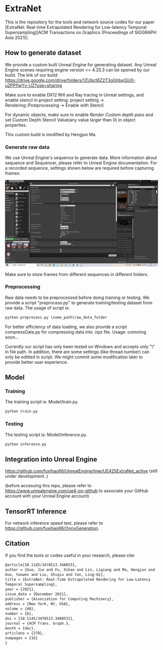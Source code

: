 # ExtraNet
This is the repository for the tools and network source codes for our paper [ExtraNet: Real-time Extrapolated Rendering for Low-latency Temporal Supersampling][ACM Transactions on Graphics (Proceedings of SIGGRAPH Asia 2021)].

## How to generate dataset
We provide a custom built Unreal Engine for generating dataset. Any Unreal Engine scenes requiring engine version <= 4.25.3 can be opened by our build.
The link of our build: https://drive.google.com/drive/folders/1ZUbct6Z2T3gGhbxjQU0-u2PPflwYv-UZ?usp=sharing

Make sure to enable DX12 RHI and Ray tracing in Unreal settings, and enable stencil in project setting: project setting -> Rendering::Postprocessing -> Enable with Stencil. 

For dynamic objects, make sure to enable *Render Custom depth pass* and set Custom Depth Stencil Value(any value larger than 0) in object properties.

This custom build is modified by Hengjun Ma.
### Generate raw data
We use Unreal Engine's sequence to generate data. More information about sequence and Sequencer, please refer to Unreal Engine documentation.
For a recorded sequence, settings shown below are required before capturing frames:

![ue](ue.png)


Make sure to store frames from different sequences in different folders.  

### Preprocessing
Raw data needs to be preprocessed before doing training or testing. We provide a script "preprocess.py" to generate training/testing dataset from raw data.
The usage of script is:
```python
python preprocess.py \some_path\raw_data_folder
```
For better efficiency of data loading, we also provide a script compressData.py for compressing data into .npz file. 
Usage: comming soon...


Currently our script has only been tested on Windows and accepts only "\\" in file path. In addition, there are some settings (like thread number) can only be editted in script. We might commit some modification later to provide better user experience.

## Model
### Training
The training script is: Model/train.py.
```python
python train.py
```
### Testing
The testing script is: Model/inference.py.
```python
python inference.py
```
## Integration into Unreal Engine
https://github.com/fuxihao66/UnrealEngine/tree/UE425ExtraNet_active (still under development..)

(before accessing this repo, please refer to https://www.unrealengine.com/ue4-on-github to associate your GitHub account with your Unreal Engine account)
## TensorRT Inference
For network inference speed test, please refer to https://github.com/fuxihao66/OnnxGeneration.
## Citation
If you find the tools or codes useful in your research, please cite:
```
@article{10.1145/3478513.3480531,
author = {Guo, Jie and Fu, Xihao and Lin, Liqiang and Ma, Hengjun and Guo, Yanwen and Liu, Shiqiu and Yan, Ling-Qi},
title = {ExtraNet: Real-Time Extrapolated Rendering for Low-Latency Temporal Supersampling},
year = {2021},
issue_date = {December 2021},
publisher = {Association for Computing Machinery},
address = {New York, NY, USA},
volume = {40},
number = {6},
doi = {10.1145/3478513.3480531},
journal = {ACM Trans. Graph.},
month = {dec},
articleno = {278},
numpages = {16}
}
```



